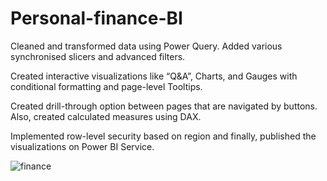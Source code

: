 # Personal-finance-BI

Cleaned and transformed data using Power Query. Added various synchronised slicers and advanced filters.

Created interactive visualizations like “Q&A”, Charts, and Gauges with conditional formatting and page-level Tooltips.

Created drill-through option between pages that are navigated by buttons. Also, created calculated measures using DAX.

Implemented row-level security based on region and finally, published the visualizations on Power BI Service.


![finance](https://user-images.githubusercontent.com/61624584/141961852-e554c3f1-a2bf-4c4d-a1b0-26b72207d59c.jpg)
